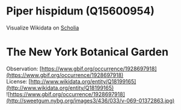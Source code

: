
Piper hispidum (Q15600954)
==========================
  
Visualize Wikidata on [Scholia](https://scholia.toolforge.org/taxon/Q15600954)
# The New York Botanical Garden
  
Observation: [https://www.gbif.org/occurrence/1928697918](https://www.gbif.org/occurrence/1928697918)  
License: [http://www.wikidata.org/entity/Q18199165](http://www.wikidata.org/entity/Q18199165)  
![https://www.gbif.org/occurrence/1928697918](http://sweetgum.nybg.org/images3/436/033/v-069-01372863.jpg)